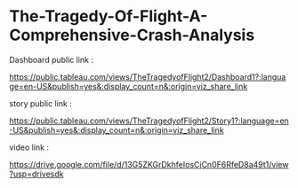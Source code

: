 # The-Tragedy-Of-Flight-A-Comprehensive-Crash-Analysis

Dashboard public link :

https://public.tableau.com/views/TheTragedyofFlight2/Dashboard1?:language=en-US&publish=yes&:display_count=n&:origin=viz_share_link

story public link :

https://public.tableau.com/views/TheTragedyofFlight2/Story1?:language=en-US&publish=yes&:display_count=n&:origin=viz_share_link

video link :

https://drive.google.com/file/d/13G5ZKGrDkhfeIosCjCn0F6RfeD8a49t1/view?usp=drivesdk
